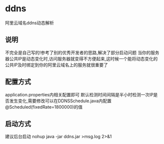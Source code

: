 # ddns
阿里云域名ddns动态解析

## 说明
不完全是自己写的!参考了别的优秀开发者的思路,解决了部分启动问题
当你的服务器公共IP是动态变化时,访问服务器就变得不方便起来,这时候一个能将动态变化的公共IP及时绑定到你的阿里云域名上的服务就很重要了


## 配置方式
application.properties内相关配置即可
默认检测时间间隔是半小时检测一次IP是否发生变化,需要修改可以在DDNSSchedule.java内配置@Scheduled(fixedRate=1800000)的值

## 启动方式
建议后台启动
nohup java -jar ddns.jar >msg.log 2>&1

